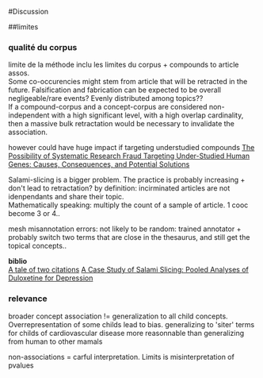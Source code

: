 #Discussion

##limites

### qualité du corpus
limite de la méthode inclu les limites du corpus + compounds to article assos.  
Some co-occurencies might stem from article that will be retracted in the future.
Falsification and fabrication can be expected to be overall negligeable/rare events? Evenly distributed among topics??  
If a compound-corpus and a concept-corpus are considered non-independent with a high significant level, with a high overlap cardinality, then a massive bulk retractation would be necessary to invalidate the association.  

however could have huge impact if targeting understudied compounds
[The Possibility of Systematic Research Fraud Targeting Under-Studied Human Genes: Causes, Consequences, and Potential Solutions](https://doi.org/10.1177/1177271919829162)

Salami-slicing is a bigger problem. The practice is probably increasing + don't lead to retractation? by definition: incirminated articles are not idenpendants and share their topic.  
Mathematically speaking: multiply the count of a sample of article. 1 cooc become 3 or 4.. 

mesh misannotation errors: not likely to be random: trained annotator + probably switch two terms that are close in the thesaurus, and still get the topical concepts..

**biblio**  
[A tale of two citations](https://doi.org/10.1038/451397a)
[A Case Study of Salami Slicing: Pooled Analyses of Duloxetine for Depression](https://doi.org/10.1159/000270917)



### relevance

broader concept association != generalization to all child concepts. Overrepresentation of some childs lead to bias.
generalizing to 'siter' terms for childs of cardiovascular disease more reasonnable than generalizing from human to other mamals

non-associations = carful interpretation. Limits is misinterpretation of pvalues